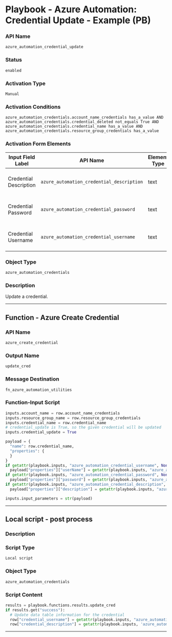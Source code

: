 <!--
    DO NOT MANUALLY EDIT THIS FILE
    THIS FILE IS AUTOMATICALLY GENERATED WITH resilient-sdk codegen
    Generated with resilient-sdk v50.1.262
-->

# Playbook - Azure Automation: Credential Update - Example (PB)

### API Name
`azure_automation_credential_update`

### Status
`enabled`

### Activation Type
`Manual`

### Activation Conditions
`azure_automation_credentials.account_name_credentials has_a_value AND azure_automation_credentials.credential_deleted not_equals True AND azure_automation_credentials.credential_name has_a_value AND azure_automation_credentials.resource_group_credentials has_a_value`

### Activation Form Elements
| Input Field Label | API Name | Element Type | Tooltip | Requirement |
| ----------------- | -------- | ------------ | ------- | ----------- |
| Credential Description | `azure_automation_credential_description` | text | Azure automation credential description. | Optional |
| Credential Password | `azure_automation_credential_password` | text | Azure automation credential password | Optional |
| Credential Username | `azure_automation_credential_username` | text | Azure automation credential username | Optional |

### Object Type
`azure_automation_credentials`

### Description
Update a credential.


---
## Function - Azure Create Credential

### API Name
`azure_create_credential`

### Output Name
`update_cred`

### Message Destination
`fn_azure_automation_utilities`

### Function-Input Script
```python
inputs.account_name = row.account_name_credentials
inputs.resource_group_name = row.resource_group_credentials
inputs.credential_name = row.credential_name
# credential_update is True, so the given credential will be updated
inputs.credential_update = True

payload = {
  "name": row.credential_name,
  "properties": {
  }
}
if getattr(playbook.inputs, "azure_automation_credential_username", None):
  payload["properties"]["userName"] = getattr(playbook.inputs, "azure_automation_credential_username", None)
if getattr(playbook.inputs, "azure_automation_credential_password", None):
  payload["properties"]["password"] = getattr(playbook.inputs, "azure_automation_credential_password", None)
if getattr(playbook.inputs, "azure_automation_credential_description", None):
  payload["properties"]["description"] = getattr(playbook.inputs, "azure_automation_credential_description", None)

inputs.input_parameters = str(payload)
```

---

## Local script - post process

### Description


### Script Type
`Local script`

### Object Type
`azure_automation_credentials`

### Script Content
```python
results = playbook.functions.results.update_cred
if results.get("success"):
  # Update data table information for the credential
  row["credential_username"] = getattr(playbook.inputs, "azure_automation_credential_username", None)
  row["credential_description"] = getattr(playbook.inputs, 'azure_automation_credential_description', None)
```

---

